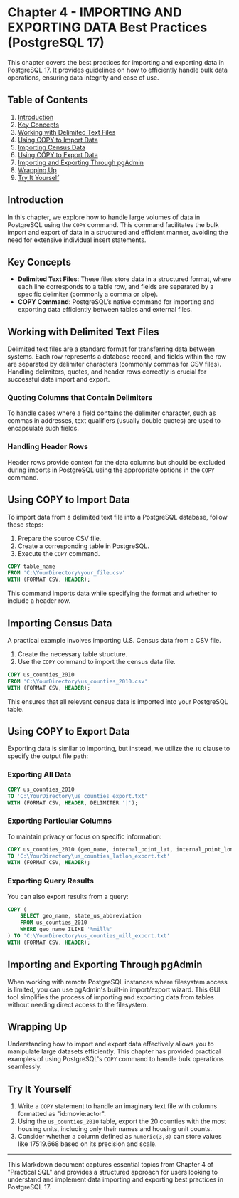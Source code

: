 # Chapter 4 - IMPORTING AND EXPORTING DATA Best Practices (PostgreSQL 17)

This chapter covers the best practices for importing and exporting data in PostgreSQL 17. It provides guidelines on how to efficiently handle bulk data operations, ensuring data integrity and ease of use.

## Table of Contents

1. [Introduction](#introduction)
2. [Key Concepts](#key-concepts)
3. [Working with Delimited Text Files](#working-with-delimited-text-files)
4. [Using COPY to Import Data](#using-copy-to-import-data)
5. [Importing Census Data](#importing-census-data)
6. [Using COPY to Export Data](#using-copy-to-export-data)
7. [Importing and Exporting Through pgAdmin](#importing-and-exporting-through-pgadmin)
8. [Wrapping Up](#wrapping-up)
9. [Try It Yourself](#try-it-yourself)

## Introduction

In this chapter, we explore how to handle large volumes of data in PostgreSQL using the `COPY` command. This command facilitates the bulk import and export of data in a structured and efficient manner, avoiding the need for extensive individual insert statements.

## Key Concepts

- **Delimited Text Files**: These files store data in a structured format, where each line corresponds to a table row, and fields are separated by a specific delimiter (commonly a comma or pipe).
- **COPY Command**: PostgreSQL’s native command for importing and exporting data efficiently between tables and external files.

## Working with Delimited Text Files

Delimited text files are a standard format for transferring data between systems. Each row represents a database record, and fields within the row are separated by delimiter characters (commonly commas for CSV files). Handling delimiters, quotes, and header rows correctly is crucial for successful data import and export.

### Quoting Columns that Contain Delimiters

To handle cases where a field contains the delimiter character, such as commas in addresses, text qualifiers (usually double quotes) are used to encapsulate such fields.

### Handling Header Rows

Header rows provide context for the data columns but should be excluded during imports in PostgreSQL using the appropriate options in the `COPY` command.

## Using COPY to Import Data

To import data from a delimited text file into a PostgreSQL database, follow these steps:

1. Prepare the source CSV file.
2. Create a corresponding table in PostgreSQL.
3. Execute the `COPY` command.

```sql
COPY table_name
FROM 'C:\YourDirectory\your_file.csv'
WITH (FORMAT CSV, HEADER);
```

This command imports data while specifying the format and whether to include a header row.

## Importing Census Data

A practical example involves importing U.S. Census data from a CSV file. 

1. Create the necessary table structure.
2. Use the `COPY` command to import the census data file.

```sql
COPY us_counties_2010
FROM 'C:\YourDirectory\us_counties_2010.csv'
WITH (FORMAT CSV, HEADER);
```

This ensures that all relevant census data is imported into your PostgreSQL table.

## Using COPY to Export Data

Exporting data is similar to importing, but instead, we utilize the `TO` clause to specify the output file path:

### Exporting All Data

```sql
COPY us_counties_2010
TO 'C:\YourDirectory\us_counties_export.txt'
WITH (FORMAT CSV, HEADER, DELIMITER '|');
```

### Exporting Particular Columns

To maintain privacy or focus on specific information:

```sql
COPY us_counties_2010 (geo_name, internal_point_lat, internal_point_lon)
TO 'C:\YourDirectory\us_counties_latlon_export.txt'
WITH (FORMAT CSV, HEADER);
```

### Exporting Query Results

You can also export results from a query:

```sql
COPY (
    SELECT geo_name, state_us_abbreviation 
    FROM us_counties_2010 
    WHERE geo_name ILIKE '%mill%'
) TO 'C:\YourDirectory\us_counties_mill_export.txt'
WITH (FORMAT CSV, HEADER);
```

## Importing and Exporting Through pgAdmin

When working with remote PostgreSQL instances where filesystem access is limited, you can use pgAdmin's built-in import/export wizard. This GUI tool simplifies the process of importing and exporting data from tables without needing direct access to the filesystem.

## Wrapping Up

Understanding how to import and export data effectively allows you to manipulate large datasets efficiently. This chapter has provided practical examples of using PostgreSQL's `COPY` command to handle bulk operations seamlessly.

## Try It Yourself

1. Write a `COPY` statement to handle an imaginary text file with columns formatted as "id:movie:actor".
2. Using the `us_counties_2010` table, export the 20 counties with the most housing units, including only their names and housing unit counts.
3. Consider whether a column defined as `numeric(3,8)` can store values like 17519.668 based on its precision and scale.

---

This Markdown document captures essential topics from Chapter 4 of "Practical SQL" and provides a structured approach for users looking to understand and implement data importing and exporting best practices in PostgreSQL 17.
